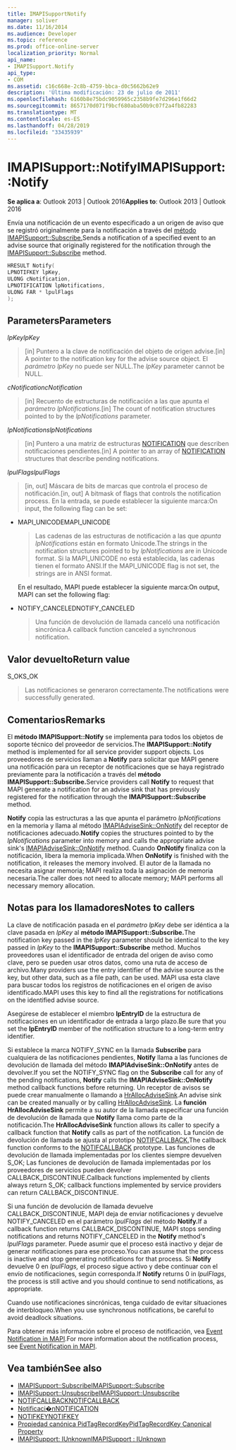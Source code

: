 ```yaml
---
title: IMAPISupportNotify
manager: soliver
ms.date: 11/16/2014
ms.audience: Developer
ms.topic: reference
ms.prod: office-online-server
localization_priority: Normal
api_name:
- IMAPISupport.Notify
api_type:
- COM
ms.assetid: c16c668e-2c8b-4759-bbca-d0c5662b62e9
description: 'Última modificación: 23 de julio de 2011'
ms.openlocfilehash: 6160b8e75bdc9059965c2358b9fe7d296e1f66d2
ms.sourcegitcommit: 8657170d071f9bcf680aba50b9c07f2a4fb82283
ms.translationtype: MT
ms.contentlocale: es-ES
ms.lasthandoff: 04/28/2019
ms.locfileid: "33435939"
---
```

# <a name="imapisupportnotify"></a><span data-ttu-id="0f7b0-103">IMAPISupport::Notify</span><span class="sxs-lookup"><span data-stu-id="0f7b0-103">IMAPISupport::Notify</span></span>

<span data-ttu-id="0f7b0-104">**Se aplica a**: Outlook 2013 | Outlook 2016</span><span class="sxs-lookup"><span data-stu-id="0f7b0-104">**Applies to**: Outlook 2013 | Outlook 2016</span></span> 
  
<span data-ttu-id="0f7b0-105">Envía una notificación de un evento especificado a un origen de aviso que se registró originalmente para la notificación a través del [método IMAPISupport::Subscribe.](imapisupport-subscribe.md)</span><span class="sxs-lookup"><span data-stu-id="0f7b0-105">Sends a notification of a specified event to an advise source that originally registered for the notification through the [IMAPISupport::Subscribe](imapisupport-subscribe.md) method.</span></span> 
  
```cpp
HRESULT Notify(
LPNOTIFKEY lpKey,
ULONG cNotification,
LPNOTIFICATION lpNotifications,
ULONG FAR * lpulFlags
);
```

## <a name="parameters"></a><span data-ttu-id="0f7b0-106">Parameters</span><span class="sxs-lookup"><span data-stu-id="0f7b0-106">Parameters</span></span>

<span data-ttu-id="0f7b0-107">_lpKey_</span><span class="sxs-lookup"><span data-stu-id="0f7b0-107">_lpKey_</span></span>
  
> <span data-ttu-id="0f7b0-108">[in] Puntero a la clave de notificación del objeto de origen advise.</span><span class="sxs-lookup"><span data-stu-id="0f7b0-108">[in] A pointer to the notification key for the advise source object.</span></span> <span data-ttu-id="0f7b0-109">El  _parámetro lpKey_ no puede ser NULL.</span><span class="sxs-lookup"><span data-stu-id="0f7b0-109">The  _lpKey_ parameter cannot be NULL.</span></span> 
    
<span data-ttu-id="0f7b0-110">_cNotification_</span><span class="sxs-lookup"><span data-stu-id="0f7b0-110">_cNotification_</span></span>
  
> <span data-ttu-id="0f7b0-111">[in] Recuento de estructuras de notificación a las que apunta el _parámetro lpNotifications._</span><span class="sxs-lookup"><span data-stu-id="0f7b0-111">[in] The count of notification structures pointed to by the  _lpNotifications_ parameter.</span></span> 
    
<span data-ttu-id="0f7b0-112">_lpNotifications_</span><span class="sxs-lookup"><span data-stu-id="0f7b0-112">_lpNotifications_</span></span>
  
> <span data-ttu-id="0f7b0-113">[in] Puntero a una matriz de estructuras [NOTIFICATION](notification.md) que describen notificaciones pendientes.</span><span class="sxs-lookup"><span data-stu-id="0f7b0-113">[in] A pointer to an array of [NOTIFICATION](notification.md) structures that describe pending notifications.</span></span> 
    
<span data-ttu-id="0f7b0-114">_lpulFlags_</span><span class="sxs-lookup"><span data-stu-id="0f7b0-114">_lpulFlags_</span></span>
  
> <span data-ttu-id="0f7b0-115">[in, out] Máscara de bits de marcas que controla el proceso de notificación.</span><span class="sxs-lookup"><span data-stu-id="0f7b0-115">[in, out] A bitmask of flags that controls the notification process.</span></span> <span data-ttu-id="0f7b0-116">En la entrada, se puede establecer la siguiente marca:</span><span class="sxs-lookup"><span data-stu-id="0f7b0-116">On input, the following flag can be set:</span></span>
    
  - <span data-ttu-id="0f7b0-117">MAPI_UNICODE</span><span class="sxs-lookup"><span data-stu-id="0f7b0-117">MAPI_UNICODE</span></span> 
    
    > <span data-ttu-id="0f7b0-118">Las cadenas de las estructuras de notificación a las que  _apunta lpNotifications_ están en formato Unicode.</span><span class="sxs-lookup"><span data-stu-id="0f7b0-118">The strings in the notification structures pointed to by  _lpNotifications_ are in Unicode format.</span></span> <span data-ttu-id="0f7b0-119">Si la MAPI_UNICODE no está establecida, las cadenas tienen el formato ANSI.</span><span class="sxs-lookup"><span data-stu-id="0f7b0-119">If the MAPI_UNICODE flag is not set, the strings are in ANSI format.</span></span> 

    <span data-ttu-id="0f7b0-120">En el resultado, MAPI puede establecer la siguiente marca:</span><span class="sxs-lookup"><span data-stu-id="0f7b0-120">On output, MAPI can set the following flag:</span></span>
        
  - <span data-ttu-id="0f7b0-121">NOTIFY_CANCELED</span><span class="sxs-lookup"><span data-stu-id="0f7b0-121">NOTIFY_CANCELED</span></span> 
    
    > <span data-ttu-id="0f7b0-122">Una función de devolución de llamada canceló una notificación sincrónica.</span><span class="sxs-lookup"><span data-stu-id="0f7b0-122">A callback function canceled a synchronous notification.</span></span>
    
## <a name="return-value"></a><span data-ttu-id="0f7b0-123">Valor devuelto</span><span class="sxs-lookup"><span data-stu-id="0f7b0-123">Return value</span></span>

<span data-ttu-id="0f7b0-124">S_OK</span><span class="sxs-lookup"><span data-stu-id="0f7b0-124">S_OK</span></span> 
  
> <span data-ttu-id="0f7b0-125">Las notificaciones se generaron correctamente.</span><span class="sxs-lookup"><span data-stu-id="0f7b0-125">The notifications were successfully generated.</span></span>
    
## <a name="remarks"></a><span data-ttu-id="0f7b0-126">Comentarios</span><span class="sxs-lookup"><span data-stu-id="0f7b0-126">Remarks</span></span>

<span data-ttu-id="0f7b0-127">El **método IMAPISupport::Notify** se implementa para todos los objetos de soporte técnico del proveedor de servicios.</span><span class="sxs-lookup"><span data-stu-id="0f7b0-127">The **IMAPISupport::Notify** method is implemented for all service provider support objects.</span></span> <span data-ttu-id="0f7b0-128">Los proveedores de servicios llaman a **Notify** para solicitar que MAPI genere una notificación para un receptor de notificaciones que se haya registrado previamente para la notificación a través del **método IMAPISupport::Subscribe.**</span><span class="sxs-lookup"><span data-stu-id="0f7b0-128">Service providers call **Notify** to request that MAPI generate a notification for an advise sink that has previously registered for the notification through the **IMAPISupport::Subscribe** method.</span></span> 
  
<span data-ttu-id="0f7b0-129">**Notify** copia las estructuras a las que apunta el parámetro  _lpNotifications_ en la memoria y llama al método [IMAPIAdviseSink::OnNotify](imapiadvisesink-onnotify.md) del receptor de notificaciones adecuado.</span><span class="sxs-lookup"><span data-stu-id="0f7b0-129">**Notify** copies the structures pointed to by the  _lpNotifications_ parameter into memory and calls the appropriate advise sink's [IMAPIAdviseSink::OnNotify](imapiadvisesink-onnotify.md) method.</span></span> <span data-ttu-id="0f7b0-130">Cuando **OnNotify** finaliza con la notificación, libera la memoria implicada.</span><span class="sxs-lookup"><span data-stu-id="0f7b0-130">When **OnNotify** is finished with the notification, it releases the memory involved.</span></span> <span data-ttu-id="0f7b0-131">El autor de la llamada no necesita asignar memoria; MAPI realiza toda la asignación de memoria necesaria.</span><span class="sxs-lookup"><span data-stu-id="0f7b0-131">The caller does not need to allocate memory; MAPI performs all necessary memory allocation.</span></span> 
  
## <a name="notes-to-callers"></a><span data-ttu-id="0f7b0-132">Notas para los llamadores</span><span class="sxs-lookup"><span data-stu-id="0f7b0-132">Notes to callers</span></span>

<span data-ttu-id="0f7b0-133">La clave de notificación pasada en el _parámetro lpKey_ debe ser idéntica a la clave pasada en _lpKey_ al **método IMAPISupport::Subscribe.**</span><span class="sxs-lookup"><span data-stu-id="0f7b0-133">The notification key passed in the  _lpKey_ parameter should be identical to the key passed in  _lpKey_ to the **IMAPISupport::Subscribe** method.</span></span> <span data-ttu-id="0f7b0-134">Muchos proveedores usan el identificador de entrada del origen de aviso como clave, pero se pueden usar otros datos, como una ruta de acceso de archivo.</span><span class="sxs-lookup"><span data-stu-id="0f7b0-134">Many providers use the entry identifier of the advise source as the key, but other data, such as a file path, can be used.</span></span> <span data-ttu-id="0f7b0-135">MAPI usa esta clave para buscar todos los registros de notificaciones en el origen de aviso identificado.</span><span class="sxs-lookup"><span data-stu-id="0f7b0-135">MAPI uses this key to find all the registrations for notifications on the identified advise source.</span></span> 
  
<span data-ttu-id="0f7b0-136">Asegúrese de establecer el miembro **lpEntryID** de la estructura de notificaciones en un identificador de entrada a largo plazo.</span><span class="sxs-lookup"><span data-stu-id="0f7b0-136">Be sure that you set the **lpEntryID** member of the notification structure to a long-term entry identifier.</span></span> 
  
<span data-ttu-id="0f7b0-137">Si establece la marca NOTIFY_SYNC en la llamada **Subscribe** para cualquiera de las notificaciones pendientes, **Notify** llama a las funciones de devolución de llamada del método **IMAPIAdviseSink::OnNotify** antes de devolver.</span><span class="sxs-lookup"><span data-stu-id="0f7b0-137">If you set the NOTIFY_SYNC flag on the **Subscribe** call for any of the pending notifications, **Notify** calls the **IMAPIAdviseSink::OnNotify** method callback functions before returning.</span></span> <span data-ttu-id="0f7b0-138">Un receptor de avisos se puede crear manualmente o llamando a [HrAllocAdviseSink](hrallocadvisesink.md).</span><span class="sxs-lookup"><span data-stu-id="0f7b0-138">An advise sink can be created manually or by calling [HrAllocAdviseSink](hrallocadvisesink.md).</span></span> <span data-ttu-id="0f7b0-139">La **función HrAllocAdviseSink** permite a su autor de la llamada especificar una función de devolución de llamada que **Notify** llama como parte de la notificación.</span><span class="sxs-lookup"><span data-stu-id="0f7b0-139">The **HrAllocAdviseSink** function allows its caller to specify a callback function that **Notify** calls as part of the notification.</span></span> <span data-ttu-id="0f7b0-140">La función de devolución de llamada se ajusta al prototipo [NOTIFCALLBACK.](notifcallback.md)</span><span class="sxs-lookup"><span data-stu-id="0f7b0-140">The callback function conforms to the [NOTIFCALLBACK](notifcallback.md) prototype.</span></span> <span data-ttu-id="0f7b0-141">Las funciones de devolución de llamada implementadas por los clientes siempre devuelven S_OK; Las funciones de devolución de llamada implementadas por los proveedores de servicios pueden devolver CALLBACK_DISCONTINUE.</span><span class="sxs-lookup"><span data-stu-id="0f7b0-141">Callback functions implemented by clients always return S_OK; callback functions implemented by service providers can return CALLBACK_DISCONTINUE.</span></span> 
  
<span data-ttu-id="0f7b0-142">Si una función de devolución de llamada devuelve CALLBACK_DISCONTINUE, MAPI deja de enviar notificaciones y devuelve NOTIFY_CANCELED en el parámetro _lpulFlags_ del método **Notify.**</span><span class="sxs-lookup"><span data-stu-id="0f7b0-142">If a callback function returns CALLBACK_DISCONTINUE, MAPI stops sending notifications and returns NOTIFY_CANCELED in the **Notify** method's  _lpulFlags_ parameter.</span></span> <span data-ttu-id="0f7b0-143">Puede asumir que el proceso está inactivo y dejar de generar notificaciones para ese proceso.</span><span class="sxs-lookup"><span data-stu-id="0f7b0-143">You can assume that the process is inactive and stop generating notifications for that process.</span></span> <span data-ttu-id="0f7b0-144">Si **Notify** devuelve 0 en  _lpulFlags,_ el proceso sigue activo y debe continuar con el envío de notificaciones, según corresponda.</span><span class="sxs-lookup"><span data-stu-id="0f7b0-144">If **Notify** returns 0 in  _lpulFlags_, the process is still active and you should continue to send notifications, as appropriate.</span></span>
  
<span data-ttu-id="0f7b0-145">Cuando use notificaciones sincrónicas, tenga cuidado de evitar situaciones de interbloqueo.</span><span class="sxs-lookup"><span data-stu-id="0f7b0-145">When you use synchronous notifications, be careful to avoid deadlock situations.</span></span>
  
<span data-ttu-id="0f7b0-146">Para obtener más información sobre el proceso de notificación, vea [Event Notification in MAPI](event-notification-in-mapi.md).</span><span class="sxs-lookup"><span data-stu-id="0f7b0-146">For more information about the notification process, see [Event Notification in MAPI](event-notification-in-mapi.md).</span></span> 
  
## <a name="see-also"></a><span data-ttu-id="0f7b0-147">Vea también</span><span class="sxs-lookup"><span data-stu-id="0f7b0-147">See also</span></span>

- [<span data-ttu-id="0f7b0-148">IMAPISupport::Subscribe</span><span class="sxs-lookup"><span data-stu-id="0f7b0-148">IMAPISupport::Subscribe</span></span>](imapisupport-subscribe.md)  
- [<span data-ttu-id="0f7b0-149">IMAPISupport::Unsubscribe</span><span class="sxs-lookup"><span data-stu-id="0f7b0-149">IMAPISupport::Unsubscribe</span></span>](imapisupport-unsubscribe.md)  
- [<span data-ttu-id="0f7b0-150">NOTIFCALLBACK</span><span class="sxs-lookup"><span data-stu-id="0f7b0-150">NOTIFCALLBACK</span></span>](notifcallback.md) 
- [<span data-ttu-id="0f7b0-151">Notificaci�n</span><span class="sxs-lookup"><span data-stu-id="0f7b0-151">NOTIFICATION</span></span>](notification.md)  
- [<span data-ttu-id="0f7b0-152">NOTIFKEY</span><span class="sxs-lookup"><span data-stu-id="0f7b0-152">NOTIFKEY</span></span>](notifkey.md)  
- [<span data-ttu-id="0f7b0-153">Propiedad canónica PidTagRecordKey</span><span class="sxs-lookup"><span data-stu-id="0f7b0-153">PidTagRecordKey Canonical Property</span></span>](pidtagrecordkey-canonical-property.md)  
- [<span data-ttu-id="0f7b0-154">IMAPISupport: IUnknown</span><span class="sxs-lookup"><span data-stu-id="0f7b0-154">IMAPISupport : IUnknown</span></span>](imapisupportiunknown.md)

